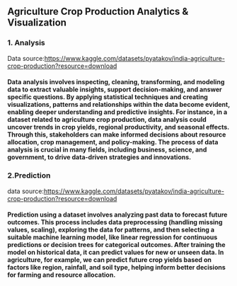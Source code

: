 ## Agriculture Crop Production Analytics & Visualization
### 1. Analysis
Data source:https://www.kaggle.com/datasets/pyatakov/india-agriculture-crop-production?resource=download

#### Data analysis involves inspecting, cleaning, transforming, and modeling data to extract valuable insights, support decision-making, and answer specific questions. By applying statistical techniques and creating visualizations, patterns and relationships within the data become evident, enabling deeper understanding and predictive insights. For instance, in a dataset related to agriculture crop production, data analysis could uncover trends in crop yields, regional productivity, and seasonal effects. Through this, stakeholders can make informed decisions about resource allocation, crop management, and policy-making. The process of data analysis is crucial in many fields, including business, science, and government, to drive data-driven strategies and innovations.

### 2.Prediction
data source:https://www.kaggle.com/datasets/pyatakov/india-agriculture-crop-production?resource=download

#### Prediction using a dataset involves analyzing past data to forecast future outcomes. This process includes data preprocessing (handling missing values, scaling), exploring the data for patterns, and then selecting a suitable machine learning model, like linear regression for continuous predictions or decision trees for categorical outcomes. After training the model on historical data, it can predict values for new or unseen data. In agriculture, for example, we can predict future crop yields based on factors like region, rainfall, and soil type, helping inform better decisions for farming and resource allocation.


